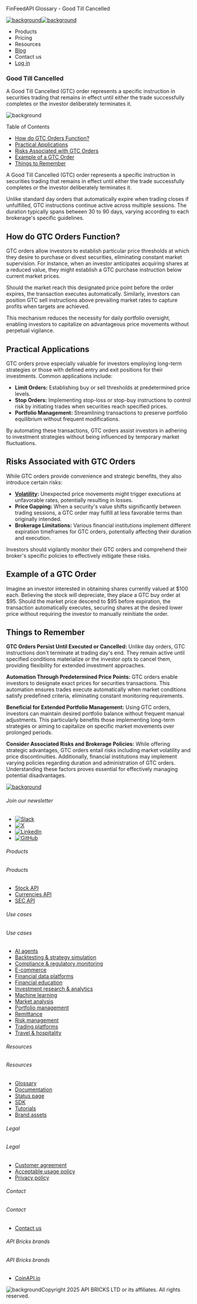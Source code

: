 FinFeedAPI Glossary - Good Till Cancelled

[![background](/_next/image?url=https%3A%2F%2Fcdn.sanity.io%2Fimages%2Fxpx4czto%2Fproduction%2Fc9a795fc7fb3558997d636211a44e71eb59288f0-773x184.png&w=1920&q=75)![background](https://cdn.sanity.io/images/xpx4czto/production/875913d8710b3054c19fad19673dc5592614265e-773x184.svg)](/)

* Products
* Pricing
* Resources
* [Blog](/blog)
* Contact us
* [Log in](https://console.finfeedapi.com/?link=/apikeys/create)

### Good Till Cancelled

A Good Till Cancelled (GTC) order represents a specific instruction in securities trading that remains in effect until either the trade successfully completes or the investor deliberately terminates it.

![background](https://cdn.sanity.io/images/xpx4czto/production/999c709b2777af013884c6e2623e9aa699585a06-429x429.svg)

Table of Contents

* [How do GTC Orders Function?](#link-35eedf76c740)
* [Practical Applications](#link-35e4567fb107)
* [Risks Associated with GTC Orders](#link-2fd3ac508e7a)
* [Example of a GTC Order](#link-a959faa62482)
* [Things to Remember](#link-19d109e0cbe0)

A Good Till Cancelled (GTC) order represents a specific instruction in securities trading that remains in effect until either the trade successfully completes or the investor deliberately terminates it.

Unlike standard day orders that automatically expire when trading closes if unfulfilled, GTC instructions continue active across multiple sessions. The duration typically spans between 30 to 90 days, varying according to each brokerage's specific guidelines.

**How do GTC Orders Function?**
-------------------------------

GTC orders allow investors to establish particular price thresholds at which they desire to purchase or divest securities, eliminating constant market supervision. For instance, when an investor anticipates acquiring shares at a reduced value, they might establish a GTC purchase instruction below current market prices.

Should the market reach this designated price point before the order expires, the transaction executes automatically. Similarly, investors can position GTC sell instructions above prevailing market rates to capture profits when targets are achieved.

This mechanism reduces the necessity for daily portfolio oversight, enabling investors to capitalize on advantageous price movements without perpetual vigilance.

**Practical Applications**
--------------------------

GTC orders prove especially valuable for investors employing long-term strategies or those with defined entry and exit positions for their investments. Common applications include:

* **Limit Orders:** Establishing buy or sell thresholds at predetermined price levels.
* **Stop Orders:** Implementing stop-loss or stop-buy instructions to control risk by initiating trades when securities reach specified prices.
* **Portfolio Management:** Streamlining transactions to preserve portfolio equilibrium without frequent modifications.

By automating these transactions, GTC orders assist investors in adhering to investment strategies without being influenced by temporary market fluctuations.

**Risks Associated with GTC Orders**
------------------------------------

While GTC orders provide convenience and strategic benefits, they also introduce certain risks:

* **[Volatility](https://www.finfeedapi.com/learn/glossary/volatility):** Unexpected price movements might trigger executions at unfavorable rates, potentially resulting in losses.
* **Price Gapping:** When a security's value shifts significantly between trading sessions, a GTC order may fulfill at less favorable terms than originally intended.
* **Brokerage Limitations:** Various financial institutions implement different expiration timeframes for GTC orders, potentially affecting their duration and execution.

Investors should vigilantly monitor their GTC orders and comprehend their broker's specific policies to effectively mitigate these risks.

**Example of a GTC Order**
--------------------------

Imagine an investor interested in obtaining shares currently valued at $100 each. Believing the stock will depreciate, they place a GTC buy order at $95. Should the market price descend to $95 before expiration, the transaction automatically executes, securing shares at the desired lower price without requiring the investor to manually reinitiate the order.

**Things to Remember**
----------------------

**GTC Orders Persist Until Executed or Cancelled:** Unlike day orders, GTC instructions don't terminate at trading day's end. They remain active until specified conditions materialize or the investor opts to cancel them, providing flexibility for extended investment approaches.

**Automation Through Predetermined Price Points:** GTC orders enable investors to designate exact prices for securities transactions. This automation ensures trades execute automatically when market conditions satisfy predefined criteria, eliminating constant monitoring requirements.

**Beneficial for Extended Portfolio Management:** Using GTC orders, investors can maintain desired portfolio balance without frequent manual adjustments. This particularly benefits those implementing long-term strategies or aiming to capitalize on specific market movements over prolonged periods.

**Consider Associated Risks and Brokerage Policies:** While offering strategic advantages, GTC orders entail risks including market volatility and price discontinuities. Additionally, financial institutions may implement varying policies regarding duration and administration of GTC orders. Understanding these factors proves essential for effectively managing potential disadvantages.

[![background](https://cdn.sanity.io/images/xpx4czto/production/8a2788aebc71f7f5dce82eb1b7a5e5cec9a64838-773x184.svg)](/)

###### Join our newsletter

* [![Slack](https://cdn.sanity.io/images/xpx4czto/production/26371f7c1474b3ce9e67c32e006a140ddd704b95-512x512.svg)](https://finfeedapi.slack.com/x-p8539721774929-8529109118914-8531038476964/messages/C08FVM7P68H)
* [![X](/_next/image?url=https%3A%2F%2Fcdn.sanity.io%2Fimages%2Fxpx4czto%2Fproduction%2F0aa41878d0ceb77292d9f847b2f4e21d688460c1-2400x2453.png&w=64&q=75)](https://x.com/FinFeedAPI "Follow FinFeedAPI on X")
* [![LinkedIn](/_next/image?url=https%3A%2F%2Fcdn.sanity.io%2Fimages%2Fxpx4czto%2Fproduction%2Fb9ce6f119974543779bbcad7563e234be8edd900-840x779.png&w=64&q=75)](https://www.linkedin.com/company/finfeedapi/?viewAsMember=true "Join FinFeedAPI on LinkedIn")
* [![GitHub](https://cdn.sanity.io/images/xpx4czto/production/f202b6faccfd5cc46299b976c2635fee60b55aa0-98x96.svg)](https://github.com/api-bricks/api-bricks-sdk/tree/master/finfeedapi)

###### Products

###### Products

* [Stock API](/products/stock-api)
* [Currencies API](/products/currencies-api)
* [SEC API](/products/sec-api)

###### Use cases

###### Use cases

* [AI agents](/use-case/ai-agents)
* [Backtesting & strategy simulation](/use-case/backtesting-strategy-simulation)
* [Compliance & regulatory monitoring](/use-case/compliance-regulatory-monitoring)
* [E-commerce](/use-case/e-commerce)
* [Financial data platforms](/use-case/financial-data-platforms)
* [Financial education](/use-case/education-platforms)
* [Investment research & analytics](/use-case/investment-research-analytics)
* [Machine learning](/use-case/machine-learning)
* [Market analysis](/use-case/market-analysis)
* [Portfolio management](/use-case/portfolio-management)
* [Remittance](/use-case/remittance)
* [Risk management](/use-case/risk-management)
* [Trading platforms](/use-case/trading-platforms)
* [Travel & hospitality](/use-case/travel-hospitality)

###### Resources

###### Resources

* [Glossary](/learn/glossary)
* [Documentation](https://docs.finfeedapi.com/)
* [Status page](https://status.finfeedapi.com/)
* [SDK](https://github.com/api-bricks/api-bricks-sdk/tree/master/finfeedapi)
* [Tutorials](https://github.com/api-bricks/api-bricks-sdk/tree/master/finfeedapi/sec-api-rest/tutorials)
* [Brand assets](https://brandfetch.com/finfeedapi.com)

###### Legal

###### Legal

* [Customer agreement](/legal#link-479af90ac5b8)
* [Acceptable usage policy](/legal#link-469068dc1416)
* [Privacy policy](/legal#link-192d9f962f94)

###### Contact

###### Contact

* [Contact us](/contact-us)

###### API Bricks brands

###### API Bricks brands

* [CoinAPI.io](https://www.coinapi.io/?utm_source=finfeedapi&utm_medium=referral&utm_campaign=finfeedapi_footer)

![background](https://cdn.sanity.io/images/xpx4czto/production/33a64ee50c88a79ba86cc35ba36e9eb13987bbe7-152x184.svg)Copyright 2025 API BRICKS LTD or its affiliates. All rights reserved.